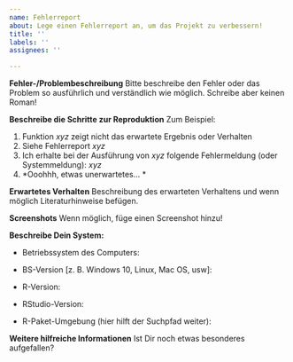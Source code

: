 ```yaml
---
name: Fehlerreport
about: Lege einen Fehlerreport an, um das Projekt zu verbessern!
title: ''
labels: ''
assignees: ''

---
```


**Fehler-/Problembeschreibung**
Bitte beschreibe den Fehler oder das Problem so ausführlich und verständlich wie möglich. Schreibe aber keinen Roman!

**Beschreibe die Schritte zur Reproduktion**
Zum Beispiel:
1. Funktion *xyz* zeigt nicht das erwartete Ergebnis oder Verhalten
2. Siehe Fehlerreport *xyz*
3. Ich erhalte bei der Ausführung von *xyz* folgende Fehlermeldung (oder Systemmeldung): *xyz*
4. *Ooohhh, etwas unerwartetes... *

**Erwartetes Verhalten**
Beschreibung des erwarteten Verhaltens und wenn möglich Literaturhinweise befügen.

**Screenshots**
Wenn möglich, füge einen Screenshot hinzu!


**Beschreibe Dein System:**
 - Betriebssystem des Computers:

 - BS-Version [z. B. Windows 10, Linux, Mac OS, usw]:

 - R-Version:

 - RStudio-Version:

 - R-Paket-Umgebung (hier hilft der Suchpfad weiter):

**Weitere hilfreiche Informationen**
Ist Dir noch etwas besonderes aufgefallen?
